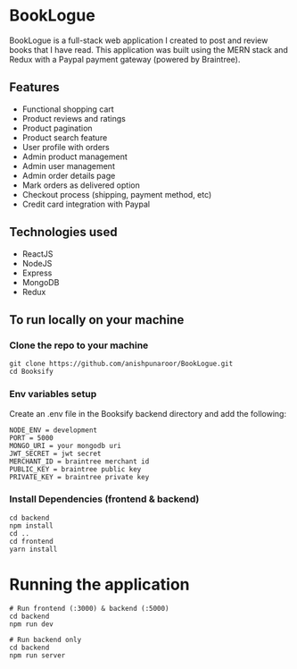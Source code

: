# BookLogue

BookLogue is a full-stack web application I created to post and review books that I have read. This application was built using the MERN stack and Redux with a Paypal payment gateway (powered by Braintree).

## Features

- Functional shopping cart
- Product reviews and ratings
- Product pagination
- Product search feature
- User profile with orders
- Admin product management
- Admin user management
- Admin order details page
- Mark orders as delivered option
- Checkout process (shipping, payment method, etc)
- Credit card integration with Paypal

## Technologies used

- ReactJS
- NodeJS
- Express
- MongoDB
- Redux

## To run locally on your machine

### Clone the repo to your machine

```
git clone https://github.com/anishpunaroor/BookLogue.git
cd Booksify
```

### Env variables setup

Create an .env file in the Booksify backend directory and add the following:

```
NODE_ENV = development
PORT = 5000
MONGO_URI = your mongodb uri
JWT_SECRET = jwt secret
MERCHANT_ID = braintree merchant id
PUBLIC_KEY = braintree public key
PRIVATE_KEY = braintree private key
```

### Install Dependencies (frontend & backend)

```
cd backend
npm install
cd ..
cd frontend
yarn install
```

# Running the application

```
# Run frontend (:3000) & backend (:5000)
cd backend
npm run dev

# Run backend only
cd backend
npm run server
```
